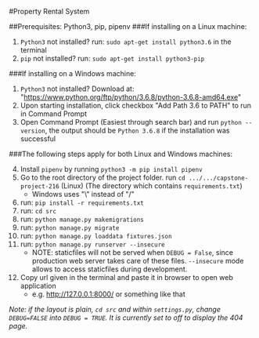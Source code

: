 #Property Rental System

##Prerequisites: Python3, pip, pipenv
###If installing on a Linux machine:

1. `Python3` not installed? run: `sudo apt-get install python3.6` in the terminal
2. `pip` not installed? run: `sudo apt-get install python3-pip`

###If installing on a Windows machine: 

1. `Python3` not installed? Download at: "https://www.python.org/ftp/python/3.6.8/python-3.6.8-amd64.exe"
2. Upon starting installation, click checkbox "Add Path 3.6 to PATH" to run in Command Prompt
3. Open Command Prompt (Easiest through search bar) and run `python --version`, the output should be `Python 3.6.8` if the installation was successful

###The following steps apply for both Linux and Windows machines:

4. Install `pipenv` by running `python3 -m pip install pipenv`
5. Go to the root directory of the project folder. run `cd .../.../capstone-project-216`  (Linux)  (The directory which contains `requirements.txt`)
   - Windows uses "\\" instead of "/"
6. run: `pip install -r requirements.txt`
7. run: `cd src`
8. run: `python manage.py makemigrations`
9. run: `python manage.py migrate`
10. run: `python manage.py loaddata fixtures.json`
11. run: `python manage.py runserver --insecure` 
    - NOTE: staticfiles will not be served when `DEBUG = False`, since production web server takes care of these files. `--insecure` mode allows to access staticfiles during development. 
12. Copy url given in the terminal and paste it in browser to open web application
    - e.g. http://127.0.0.1:8000/ or something like that

*Note: if the layout is plain, `cd src` and within `settings.py`, change  `DEBUG=FALSE` into  `DEBUG = TRUE`. It is currently set to off to display the 404 page.*

